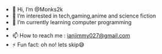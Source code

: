 - 👋 Hi, I’m @Monks2k
- 👀 I’m interested in tech,gaming,anime and science fiction 
- 🌱 I’m currently learning computer programming 
- 
- 📫 How to reach me : ianjimmy027@gmail.com
- ⚡ Fun fact: oh no! lets skip😅

<!---
Monks2k/Monks2k is a ✨ special ✨ repository because its `README.md` (this file) appears on your GitHub profile.
You can click the Preview link to take a look at your changes.
--->
